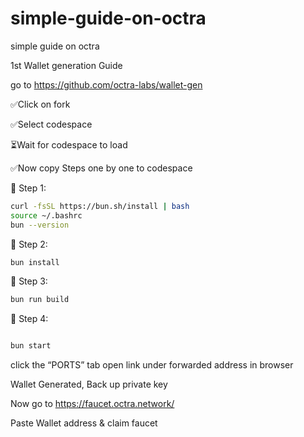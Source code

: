 # simple-guide-on-octra
simple guide on octra

1st Wallet generation Guide

go to https://github.com/octra-labs/wallet-gen

✅Click on fork

✅Select codespace

⏳Wait for codespace to load

✅Now copy Steps one by one to codespace

🔹 Step 1:

````bash
curl -fsSL https://bun.sh/install | bash
source ~/.bashrc
bun --version

````

🔹 Step 2:

````bash
bun install

````

🔹 Step 3:

````bash
bun run build
````

🔹 Step 4:

````bash

bun start

````

click the “PORTS” tab open link under forwarded address in browser

Wallet Generated, Back up private key

Now go to https://faucet.octra.network/

Paste Wallet address & claim faucet



